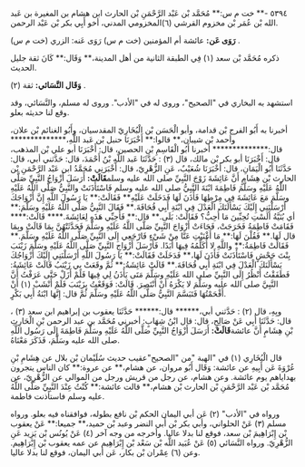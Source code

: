 ٥٣٩٤ -** خت م س:** مُحَمَّد بْن عَبْد الرَّحْمَنِ بْن الحارث ابن هشام بن المغيرة بن عَبد الله بْن عُمَر بْن مخزوم القرشي (٦)المخزومي المدني، أخو أَبِي بكر بْن عَبْد الرحمن.

**رَوَى عَن:** عائشة أم المؤمنين (خت م س) رَوَى عَنه: الزري (خت م س) .

ذكره مُحَمَّد بْن سعد (١) فِي الطبقة الثانية من أهل المدينة،** وَقَال:** كَانَ ثقة جليل الحديث.

**وَقَال النَّسَائي:** ثقة (٢) .

استشهد به البخاري في "الصحيح"، وروى له في "الأدب". وروى له مسلم، والنَّسَائي، وقد وقع لنا حديثه بعلو.

أخبرنا به أَبُو الفرج بْن قدامة، وأبو الْحَسَن بْن الْبُخَارِيّ المقدسيان، وأَبُو الغنائم بْن علان، وأحمد بْن شيبان،** قالوا:** أَخْبَرَنَا حنبل بْن عَبد اللَّهِ،************** قال:************** أخبرنا أَبُو الْقَاسِمِ بْن الحصين، قال: أَخْبَرَنَا أبو علي بْن المذهب، قال: أَخْبَرَنَا أبو بكر بْن مالك، قال (٣) : حَدَّثَنَا عَبد اللَّهِ بْنُ أَحْمَدَ، قال: حَدَّثني أبي، قال: حَدَّثَنَا أَبُو الْيَمَانِ، قال: أَخْبَرَنَا شُعَيْبٌ، عَنِ الزُّهْرِيّ، قال: أَخْبَرَنِي مُحَمَّدُ ابن عَبْد الرَّحْمَنِ بْن الحارث بْن هِشَامٍ أَنَّ عَائِشَةَ زَوْجَ النَّبِيِّ صلى الله عليه وسلم**قَالَتْ:** أَرَسَلَ أَزْوَاجُ النَّبِيِّ صَلَّى اللَّهُ عَلَيْهِ وسَلَّمَ فَاطِمَةَ ابْنَةَ النَّبِيُّ صلى الله عليه وسلم فَاسْتَأَذَنَتْ والنَّبِيُّ صَلَّى اللَّهُ عَلَيْهِ وسَلَّمَ مَعَ عَائِشَةَ فِي مِرْطِهَا فَأَذَنَ لَهَا فَدَخَلَتْ عَلَيْهِ** فَقَالَتْ:** يَا رَسُولَ اللَّهِ إِنَّ أَزْوَاجَكَ أَرْسَلْنَنِي إِلَيْكَ يَسْأَلَنَكَ الْعَدْلَ فِي ابْنَةِ أَبِي قُحَافَةَ.** فَقَالَ النَّبِيُّ صَلَّى اللَّهُ عَلَيْهِ وسَلَّمَ:** أي بُنَيَّةُ أَلَسْتِ تُحِبِّينَ مَا أُحِبُّ؟ فَقَالَتْ: بَلَى.** قال:** فَأَحِبِّي هَذَهِ لِعَائِشَةَ.**** قَالَتْ:**** فَقَامَتْ فَاطِمَةُ فَخَرَجَتْ، فَجَاءَتْ أَزْوَاجَ النَّبِيِّ صَلَّى اللَّهُ عَلَيْهِ وسَلَّمَ فَحَدَّثَتْهُنَّ بِمَا قَالَتْ وبِمَا قال لَهَا.** فَقُلْنَ لَهَا:** مَا أَغْنَيْتِ عَنَّا مِنْ شَيْءٍ فَارْجَعِي إِلَى النَّبِيِّ صَلَّى اللَّهُ عَلَيْهِ وسَلَّمَ.** فَقَالَتْ فَاطِمَةُ:** واللَّهِ لا أُكَلِّمُهُ فِيهَا أَبَدًا. فَأَرْسَلَ أَزْوَاجِ النَّبِيِّ صَلَّى اللَّهُ عَلَيْهِ وسَلَّمَ زَيْنَبَ بِنْتَ جَحْشٍ فَاسْتَأْذَنَتْ فَأَذَنَ لَهَا،** فَدَخَلَتْ فَقَالَتْ:** يَا رَسُولَ اللَّهِ أَرْسَلْنَنِي إِلَيْكَ أَزْوَاجُكَ يَسْأَلَنَكَ الْعَدْلَ فِي ابْنَةِ أَبِي قُحَافَةَ.** قَالَتْ عَائِشَةُ:** ثُمَّ وقَعَتْ بِي زَيْنَبُ قَالَتْ عَائِشَةُ: فَطَفَقْتُ أَنْظُرُ إِلَى النَّبِيِّ صلى الله عَلَيْهِ وسَلَّمَ مَتَى يَأَذَنُ لِي فِيهَا فَلَمْ أَزَلْ حَتَّى عَرَفْتُ أَنَّ النَّبِيَّ صلى الله عليه وسَلَّمَ لا يَكْرَهُ أَنْ أَنْتَصِرَ. قَالَتْ: فَوَقَعْتُ بِزَيْنَبَ فَلَمْ أَنْشَبْ (١) أَنْ أَفْحَمْتُهَا فَتَبَسَّمَ النَّبِيُّ صَلَّى اللَّهُ عَلَيْهِ وسَلَّمَ ثُمَّ قال: إِنَّهَا ابْنَةُ أَبِي بَكْرٍ.

وبِهِ، قال (٢) : حَدَّثني أبي،****** قال:****** حَدَّثَنَا يعقوب بن إبراهيم ابن سعد (٣) ، قال: حَدَّثَنَا أَبِي عَنْ صَالِحٍ، قال: قال ابْنُ شِهَابٍ: أخبرني مُحَمَّد بن عبد الرحمن بْنِ الْحَارِثِ بْنِ هِشَامٍ أَنَّ عائشة**قَالَتْ:** أَرَسَلَ أَزْوَاجُ النَّبِيِّ صَلَّى اللَّهُ عَلَيْهِ وسَلَّمَ فَاطِمَةَ إِلَى رَسُول اللَّهِ صلى الله عليه وسَلَّمَ، فَذَكَرَ مَعْنَاهُ.

قال الْبُخَارِي (١) في "الهبة "من "الصحيح"عقيب حديث سُلَيْمان بْن بلال عن هِشَامِ بْنِ عُرْوَةَ عَن أَبِيهِ عن عائشة: وَقَال أَبُو مروان، عن هشام،** عن عروة:** كان الناس يتجرون بهداياهم يوم عائشة. وعن هشام، عن رجل من قريش ورجل من الموالي عن الزُّهْرِيّ، عن مُحَمَّد بْن عَبْد الرَّحْمَنِ بْن الحارث بْن هشام،** قالت عائشة:** كُنْتُ عِنْدَ النَّبِيِّ صَلَّى اللَّهُ عليه وسلم فاستأذنت فاطمة.

ورواه في "الأدب" (٢) عَن أبي اليمان الحكم بْن نافع بطوله، فوافقناه فيه بعلو. ورواه مسلم (٣) عَنْ الحلواني، وأبي بكر بْن أَبي النضر وعبد بْن حميد،** جميعا:** عَنْ يعقوب بْن إِبْرَاهِيمَ بْن سعد، فوقع لنا بدلا عاليا. وأخرجه من وجه آخر (٤) عَنْ يُونُس بْن يَزِيد عَنِ الزُّهْرِيّ. ورواه النَّسَائي (٥) عَنْ عُبَيد اللَّه بْن سَعْد بْن إِبْرَاهِيم عن عمه يعقوب بْن إِبْرَاهِيم. وعن (٦) عِمْران بْن بكار، عَن أبي اليمان، فوقع لنا بدلا عاليا.